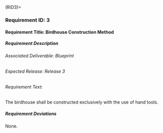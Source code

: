 (RID3)=
### Requirement ID: 3

#### Requirement Title: Birdhouse Construction Method

##### Requirement Description
###### Associated Deliverable: Blueprint
###### Expected Release: Release 3
###### Requirement Text:

The birdhouse shall be constructed exclusively with the use of hand tools.

##### Requirement Deviations

None.
